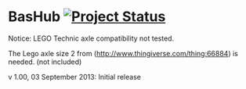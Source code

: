 BasHub [![Project Status](http://stillmaintained.com/basile-laderchi/BasHub.png)](http://stillmaintained.com/basile-laderchi/BasHub)
========
Notice: LEGO Technic axle compatibility not tested. 

The Lego axle size 2 from (http://www.thingiverse.com/thing:66884) is needed. (not included)

v 1.00, 03 September 2013: Initial release
